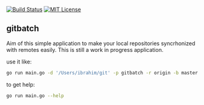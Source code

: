 [![Build Status](https://travis-ci.com/isacikgoz/gitbatch.svg?branch=master)](https://travis-ci.com/isacikgoz/gitbatch) [![MIT License](https://img.shields.io/badge/license-MIT-brightgreen.svg)](/LICENSE)

## gitbatch
Aim of this simple application to make your local repositories syncrhonized with remotes easily. This is still a work in progress application.

use it like:
```bash
go run main.go -d '/Users/ibrahim/git' -p gitbatch -r origin -b master
```
to get help:
```bash
go run main.go --help
```
